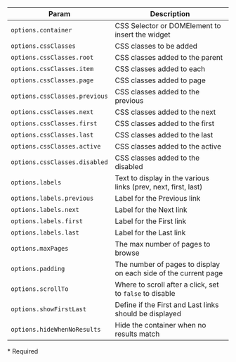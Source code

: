 | Param | Description |
| --- | --- |
|  <span class='attr-required'>`options.container`</span> | CSS Selector or DOMElement to insert the widget |
|  <span class='attr-optional'>`options.cssClasses`</span> | CSS classes to be added |
|  <span class='attr-optional'>`options.cssClasses.root`</span> | CSS classes added to the parent |
|  <span class='attr-optional'>`options.cssClasses.item`</span> | CSS classes added to each |
|  <span class='attr-optional'>`options.cssClasses.page`</span> | CSS classes added to page |
|  <span class='attr-optional'>`options.cssClasses.previous`</span> | CSS classes added to the previous |
|  <span class='attr-optional'>`options.cssClasses.next`</span> | CSS classes added to the next |
|  <span class='attr-optional'>`options.cssClasses.first`</span> | CSS classes added to the first |
|  <span class='attr-optional'>`options.cssClasses.last`</span> | CSS classes added to the last |
|  <span class='attr-optional'>`options.cssClasses.active`</span> | CSS classes added to the active |
|  <span class='attr-optional'>`options.cssClasses.disabled`</span> | CSS classes added to the disabled |
|  <span class='attr-optional'>`options.labels`</span> | Text to display in the various links (prev, next, first, last) |
|  <span class='attr-optional'>`options.labels.previous`</span> | Label for the Previous link |
|  <span class='attr-optional'>`options.labels.next`</span> | Label for the Next link |
|  <span class='attr-optional'>`options.labels.first`</span> | Label for the First link |
|  <span class='attr-optional'>`options.labels.last`</span> | Label for the Last link |
|  <span class='attr-optional'>`options.maxPages`</span> | The max number of pages to browse |
|  <span class='attr-optional'>`options.padding`</span> | The number of pages to display on each side of the current page |
|  <span class='attr-optional'>`options.scrollTo`</span> | Where to scroll after a click, set to `false` to disable |
|  <span class='attr-optional'>`options.showFirstLast`</span> | Define if the First and Last links should be displayed |
|  <span class='attr-optional'>`options.hideWhenNoResults`</span> | Hide the container when no results match |

<p class="attr-legend">* <span>Required</span></p>
